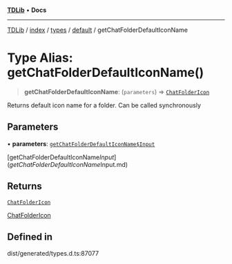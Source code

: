 [**TDLib**](../../../../../../README.md) • **Docs**

***

[TDLib](../../../../../../modules.md) / [index](../../../../../README.md) / [types](../../../README.md) / [default](../README.md) / getChatFolderDefaultIconName

# Type Alias: getChatFolderDefaultIconName()

> **getChatFolderDefaultIconName**: (`parameters`) => [`ChatFolderIcon`](ChatFolderIcon-1.md)

Returns default icon name for a folder. Can be called synchronously

## Parameters

• **parameters**: [`getChatFolderDefaultIconName$Input`](getChatFolderDefaultIconName$Input.md)

[getChatFolderDefaultIconName$Input](getChatFolderDefaultIconName$Input.md)

## Returns

[`ChatFolderIcon`](ChatFolderIcon-1.md)

[ChatFolderIcon](ChatFolderIcon-1.md)

## Defined in

dist/generated/types.d.ts:87077
